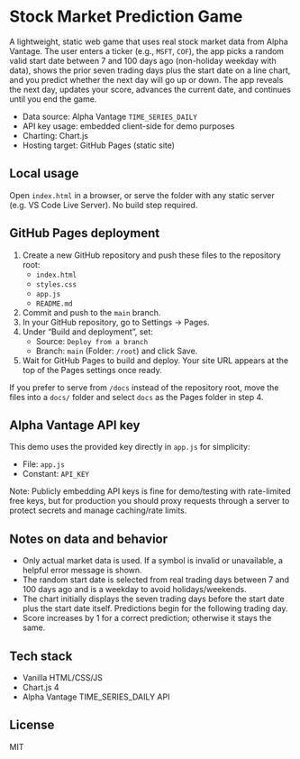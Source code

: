 # Stock Market Prediction Game

A lightweight, static web game that uses real stock market data from Alpha Vantage. The user enters a ticker (e.g., `MSFT`, `COF`), the app picks a random valid start date between 7 and 100 days ago (non-holiday weekday with data), shows the prior seven trading days plus the start date on a line chart, and you predict whether the next day will go up or down. The app reveals the next day, updates your score, advances the current date, and continues until you end the game.

- Data source: Alpha Vantage `TIME_SERIES_DAILY`
- API key usage: embedded client-side for demo purposes
- Charting: Chart.js
- Hosting target: GitHub Pages (static site)

## Local usage

Open `index.html` in a browser, or serve the folder with any static server (e.g. VS Code Live Server). No build step required.

## GitHub Pages deployment

1. Create a new GitHub repository and push these files to the repository root:
   - `index.html`
   - `styles.css`
   - `app.js`
   - `README.md`
2. Commit and push to the `main` branch.
3. In your GitHub repository, go to Settings → Pages.
4. Under “Build and deployment”, set:
   - Source: `Deploy from a branch`
   - Branch: `main` (Folder: `/root`) and click Save.
5. Wait for GitHub Pages to build and deploy. Your site URL appears at the top of the Pages settings once ready.

If you prefer to serve from `/docs` instead of the repository root, move the files into a `docs/` folder and select `docs` as the Pages folder in step 4.

## Alpha Vantage API key

This demo uses the provided key directly in `app.js` for simplicity:

- File: `app.js`
- Constant: `API_KEY`

Note: Publicly embedding API keys is fine for demo/testing with rate-limited free keys, but for production you should proxy requests through a server to protect secrets and manage caching/rate limits.

## Notes on data and behavior

- Only actual market data is used. If a symbol is invalid or unavailable, a helpful error message is shown.
- The random start date is selected from real trading days between 7 and 100 days ago and is a weekday to avoid holidays/weekends.
- The chart initially displays the seven trading days before the start date plus the start date itself. Predictions begin for the following trading day.
- Score increases by 1 for a correct prediction; otherwise it stays the same.

## Tech stack

- Vanilla HTML/CSS/JS
- Chart.js 4
- Alpha Vantage TIME_SERIES_DAILY API

## License

MIT